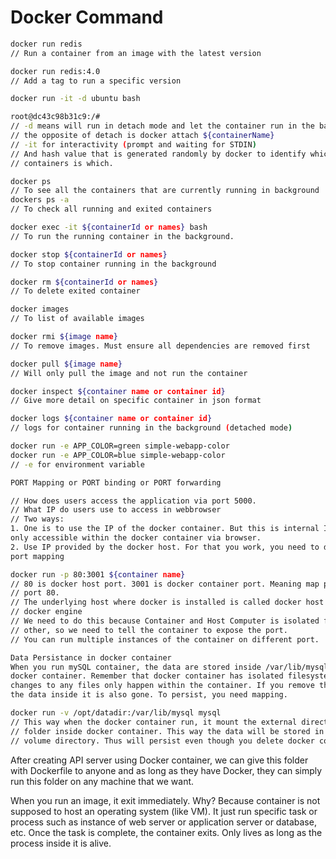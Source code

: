 # Docker Command

```bash
docker run redis
// Run a container from an image with the latest version

docker run redis:4.0 
// Add a tag to run a specific version

docker run -it -d ubuntu bash

root@dc43c98b31c9:/#
// -d means will run in detach mode and let the container run in the background
// the opposite of detach is docker attach ${containerName}
// -it for interactivity (prompt and waiting for STDIN)
// And hash value that is generated randomly by docker to identify which 
// containers is which.

docker ps
// To see all the containers that are currently running in background
dockers ps -a 
// To check all running and exited containers

docker exec -it ${containerId or names} bash
// To run the running container in the background.

docker stop ${containerId or names}
// To stop container running in the background

docker rm ${containerId or names} 
// To delete exited container

docker images 
// To list of available images

docker rmi ${image name} 
// To remove images. Must ensure all dependencies are removed first

docker pull ${image name} 
// Will only pull the image and not run the container

docker inspect ${container name or container id}
// Give more detail on specific container in json format

docker logs ${container name or container id}
// logs for container running in the background (detached mode)

docker run -e APP_COLOR=green simple-webapp-color
docker run -e APP_COLOR=blue simple-webapp-color
// -e for environment variable
```

```bash
PORT Mapping or PORT binding or PORT forwarding

// How does users access the application via port 5000.
// What IP do users use to access in webbrowser
// Two ways:
1. One is to use the IP of the docker container. But this is internal IP that is 
only accessible within the docker container via browser.
2. Use IP provided by the docker host. For that you work, you need to do 
port mapping

docker run -p 80:3001 ${container name}
// 80 is docker host port. 3001 is docker container port. Meaning map port 3001 to
// port 80.
// The underlying host where docker is installed is called docker host or 
// docker engine
// We need to do this because Container and Host Computer is isolated from each 
// other, so we need to tell the container to expose the port.
// You can run multiple instances of the container on different port.
```

```bash
Data Persistance in docker container
When you run mySQL container, the data are stored inside /var/lib/mysql inside 
docker container. Remember that docker container has isolated filesystem and any 
changes to any files only happen within the container. If you remove the container,
the data inside it is also gone. To persist, you need mapping.

docker run -v /opt/datadir:/var/lib/mysql mysql
// This way when the docker container run, it mount the external directory to a 
// folder inside docker container. This way the data will be stored in the external 
// volume directory. Thus will persist even though you delete docker container.
```

After creating API server using Docker container, we can give this folder with Dockerfile to anyone and as long as they have Docker, they can simply run this folder on any machine that we want.

When you run an image, it exit immediately. Why? Because container is not supposed to host an operating system \(like VM\). It just run specific task or process such as instance of web server or application server or database, etc. Once the task is complete, the container exits. Only lives as long as the process inside it is alive.

